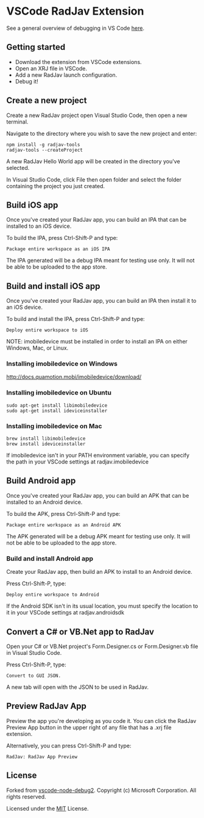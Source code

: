 # VSCode RadJav Extension
See a general overview of debugging in VS Code [here](https://code.visualstudio.com/docs/editor/debugging).

## Getting started

* Download the extension from VSCode extensions.
* Open an XRJ file in VSCode.
* Add a new RadJav launch configuration.
* Debug it!

## Create a new project
Create a new RadJav project open Visual Studio Code, then open a new terminal.

Navigate to the directory where you wish to save the new project and enter:

    npm install -g radjav-tools
    radjav-tools --createProject

A new RadJav Hello World app will be created in the directory you've selected.

In Visual Studio Code, click File then open folder and select the folder containing the project you just created.

## Build iOS app
Once you've created your RadJav app, you can build an IPA that can be installed to an iOS device.

To build the IPA, press Ctrl-Shift-P and type:

    Package entire workspace as an iOS IPA

The IPA generated will be a debug IPA meant for testing use only. It will not be able to be uploaded to the app store.

## Build and install iOS app
Once you've created your RadJav app, you can build an IPA then install it to an iOS device.

To build and install the IPA, press Ctrl-Shift-P and type:

    Deploy entire workspace to iOS

NOTE: imobiledevice must be installed in order to install an IPA on either Windows, Mac, or Linux.

### Installing imobiledevice on Windows
http://docs.quamotion.mobi/imobiledevice/download/

### Installing imobiledevice on Ubuntu
    sudo apt-get install libimobiledevice
    sudo apt-get install ideviceinstaller

### Installing imobiledevice on Mac
    brew install libimobiledevice
    brew install ideviceinstaller

If imobiledevice isn't in your PATH environment variable, you can specify the path in your VSCode settings at radjav.imobiledevice

## Build Android app
Once you've created your RadJav app, you can build an APK that can be installed to an Android device.

To build the APK, press Ctrl-Shift-P and type:

    Package entire workspace as an Android APK

The APK generated will be a debug APK meant for testing use only. It will not be able to be uploaded to the app store.

### Build and install Android app
Create your RadJav app, then build an APK to install to an Android device.

Press Ctrl-Shift-P, type:

    Deploy entire workspace to Android

If the Android SDK isn't in its usual location, you must specify the location to it in your VSCode settings at radjav.androidsdk

## Convert a C# or VB.Net app to RadJav
Open your C# or VB.Net project's Form.Designer.cs or Form.Designer.vb file in Visual Studio Code.

Press Ctrl-Shift-P, type:

    Convert to GUI JSON.

A new tab will open with the JSON to be used in RadJav.

## Preview RadJav App
Preview the app you're developing as you code it. You can click the RadJav Preview App button in the upper right of any file that has a .xrj file extension.

Alternatively, you can press Ctrl-Shift-P and type:

    RadJav: RadJav App Preview

## License

Forked from [vscode-node-debug2](https://github.com/Microsoft/vscode-node-debug2). Copyright (c) Microsoft Corporation. All rights reserved.

Licensed under the [MIT](LICENSE.txt) License.

